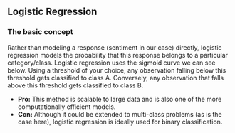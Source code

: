 ## Logistic Regression  

### The basic concept  

Rather than modeling a response (sentiment in our case) directly, logistic regression models the probability that this response belongs to a particular category/class. Logistic regression uses the sigmoid curve we can see below. Using a threshold of your choice, any observation falling below this threshold gets classified to class A. Conversely, any observation that falls above this threshold gets classified to class B.

- **Pro:** This method is scalable to large data and is also one of the more computationally efficient models.
- **Con:** Although it could be extended to multi-class problems (as is the case here), logistic regression is ideally used for binary classification.
